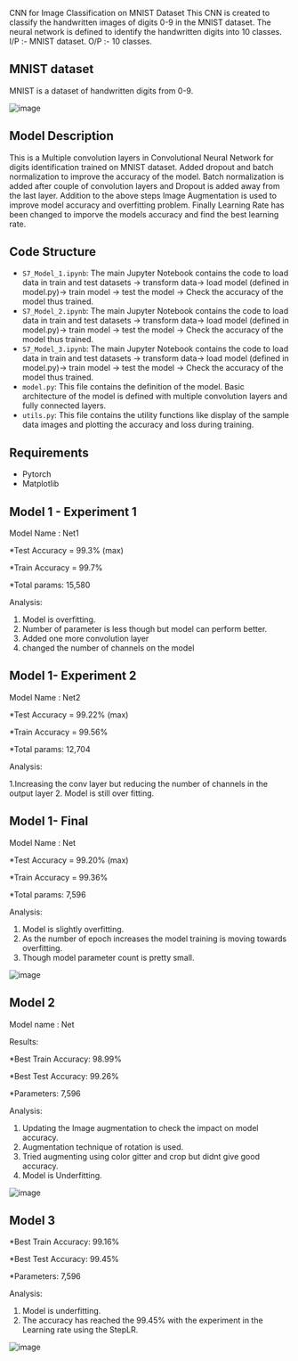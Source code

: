 CNN for Image Classification on MNIST Dataset
This CNN is created to classify the handwritten images of digits 0-9 in the MNIST dataset. The neural network is defined to identify the handwritten digits into 10 classes. 
I/P :- MNIST dataset. 
O/P :- 10 classes.

## MNIST dataset 
MNIST is a dataset of handwritten digits from 0-9.


![image](https://github.com/ShikhaERAV2/Session6/assets/160948226/ca4b764d-2776-4776-bf7c-67fe1f9163ff)

## Model Description
This is a Multiple  convolution layers in Convolutional Neural Network for digits identification trained on MNIST dataset. Added dropout and batch normalization to improve the accuracy of the model.
Batch normalization is added after couple of convolution layers and Dropout is added away from the last layer. Addition to the above steps Image Augmentation is used to improve model accuracy and overfitting problem. Finally Learning Rate has been changed to imporve the models accuracy and find the best learning rate. 

## Code Structure 
- `S7_Model_1.ipynb`: The main Jupyter Notebook contains the code to load data in train and test datasets -> transform data-> load model (defined in model.py)-> train  model -> test the model -> Check the accuracy of the model thus trained.
- `S7_Model_2.ipynb`: The main Jupyter Notebook contains the code to load data in train and test datasets -> transform data-> load model (defined in model.py)-> train  model -> test the model -> Check the accuracy of the model thus trained.
- `S7_Model_3.ipynb`: The main Jupyter Notebook contains the code to load data in train and test datasets -> transform data-> load model (defined in model.py)-> train  model -> test the model -> Check the accuracy of the model thus trained. 
- `model.py`: This file contains the definition of the model. Basic architecture of the model is defined with multiple convolution layers and fully connected layers. 
- `utils.py`: This file contains the utility functions like display of the sample data images and plotting the accuracy and loss during training. 

## Requirements
- Pytorch
- Matplotlib

## Model 1 - Experiment 1
Model Name : Net1

*Test Accuracy = 99.3% (max)

*Train Accuracy = 99.7%

*Total params: 15,580

Analysis:

1. Model is overfitting.
2. Number of parameter is less though but model can perform better.
3. Added one more convolution layer
4. changed the number of channels on the model

## Model 1- Experiment 2
Model Name : Net2 

*Test Accuracy = 99.22% (max)

*Train Accuracy = 99.56%

*Total params: 12,704

Analysis:

1.Increasing the conv layer but reducing the number of channels in the output layer
2. Model is still over fitting. 

## Model 1- Final
Model Name : Net

*Test Accuracy = 99.20% (max)

*Train Accuracy = 99.36%

*Total params: 7,596

Analysis:

1. Model is slightly overfitting.
2.  As the number of epoch increases the model training is moving towards overfitting.
3.  Though model parameter count is pretty small.

![image](https://github.com/ShikhaERAV2/Session7/assets/160948226/43067b31-79ae-4147-a376-c8258d5ee401)


## Model 2

Model name : Net 

Results:

*Best Train Accuracy: 98.99%

*Best Test Accuracy: 99.26%

*Parameters: 7,596

Analysis:

1. Updating the Image augmentation to check the impact on model accuracy.
2. Augmentation technique of rotation is used.
3. Tried augmenting using color gitter and crop but didnt give good accuracy. 
4. Model is Underfitting.

![image](https://github.com/ShikhaERAV2/Session7/assets/160948226/cab91958-7120-4857-94f1-d139d70d6b28)


## Model 3 

*Best Train Accuracy: 99.16%

*Best Test Accuracy:  99.45%

*Parameters: 7,596

Analysis:
1. Model is underfitting.
2. The accuracy has reached the 99.45% with the experiment in the Learning rate using the StepLR. 

![image](https://github.com/ShikhaERAV2/Session7/assets/160948226/092a5c29-c4ce-46b7-ad50-8ecf914ac35d)



